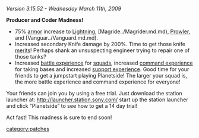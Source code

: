 _Version 3.15.52 - Wednesday March 11th, 2009_

<b>Producer and Coder Madness!</b>

- 75% [armor](../Vehicle_Armor.md) increase to
  [Lightning](../Lightning.md), [Magride../Magrider.md.md),
  [Prowler](../Prowler.md), and [Vanguar../Vanguard.md.md).
- Increased secondary Knife damage by 200%. Time to get those knife
  [merits](merit.md)! Perhaps shank an unsuspecting engineer
  trying to repair one of those tanks?
- Increased [battle experience](../BEP.md) for
  [squads](squads.md), increased [command
  experience](../Command_Experience_Points.md) for taking bases
  and increased [support
  experience](../Support_Experience_Points.md). Good time for
  your friends to get a jumpstart playing Planetside! The larger your
  squad is, the more battle experience and command experience for
  everyone!

Your friends can join you by using a free trial. Just download the
station launcher at: <http://launcher.station.sony.com/> start up the
station launcher and click “Planetside” to see how to get a 14 day
trial!

Act fast! This madness is sure to end soon!

[category:patches](category:patches.md)
